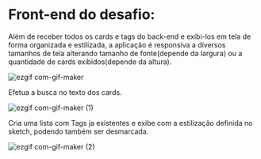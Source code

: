 # Front-end do desafio:

Além de receber todos os cards e tags do back-end e exibi-los em tela de forma organizada e estilizada, a aplicação é responsiva a diversos tamanhos de tela alterando tamanho de fonte(depende da largura) ou a quantidade de cards exibidos(depende da altura).

![ezgif com-gif-maker](https://user-images.githubusercontent.com/57713413/139604904-d4974744-8956-4de1-803b-dbc53a400e13.gif)

Efetua a busca no texto dos cards.

![ezgif com-gif-maker (1)](https://user-images.githubusercontent.com/57713413/139604924-a483d6b8-5d31-44ff-b1c4-e0259e880e93.gif)


Cria uma lista com Tags ja existentes e exibe com a estilização definida no sketch, podendo também ser desmarcada.

![ezgif com-gif-maker (2)](https://user-images.githubusercontent.com/57713413/139605003-34fb1d69-af10-43fa-bd6c-dce1500cdb32.gif)
